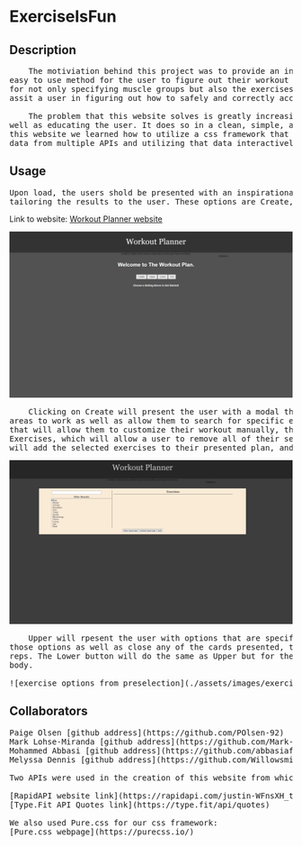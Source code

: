 # ExerciseIsFun

## Description

<pre>
    The motiviation behind this project was to provide an interactive workout website that would allow an 
easy to use method for the user to figure out their workout for a particular day. It is intended to allow 
for not only specifying muscle groups but also the exercises that work those groups and utilize videos to 
assit a user in figuring out how to safely and correctly accomplish the exercise. 

    The problem that this website solves is greatly increasing the efficiency of deciding on a workout as 
well as educating the user. It does so in a clean, simple, and motivating manner. In the process of creating 
this website we learned how to utilize a css framework that we were not practiced in coupled with importing 
data from multiple APIs and utilizing that data interactively within our website.
</pre>

## Usage

<pre>
Upon load, the users shold be presented with an inspirational quote and four buttons which give options in 
tailoring the results to the user. These options are Create, Upper, Lower, and Full. 
</pre>

Link to website:
[Workout Planner website](https://willowsmith.github.io/ExerciseIsFun/)

![inital website](./assets/images/exerciseProject1.PNG)

<pre>
    Clicking on Create will present the user with a modal that will allow the user to select a finer subset of 
areas to work as well as allow them to search for specific exercises. This will present the user with options 
that will allow them to customize their workout manually, this modal has 3 buttons as well, these being Clear 
Exercises, which will allow a user to remove all of their selections and start again, Submit Exercises, which 
will add the selected exercises to their presented plan, and Exit which will simply close the modal. 
</pre>

![modal example](./assets/images/exerciseProject2.PNG)
<pre>
    Upper will rpesent the user with options that are specific to the upper body and allow them to select from 
those options as well as close any of the cards presented, they are also able to alter the suggested sets and 
reps. The Lower button will do the same as Upper but for the lower body, and Full presents options for the full 
body.

![exercise options from preselection](./assets/images/exerciseProject3.PNG)
</pre>

## Collaborators
<pre>
Paige Olsen [github address](https://github.com/POlsen-92)
Mark Lohse-Miranda [github address](https://github.com/Mark-LohseMiranda)
Mohammed Abbasi [github address](https://github.com/abbasiafnan9)
Melyssa Dennis [github address](https://github.com/Willowsmith)

Two APIs were used in the creation of this website from which exercise data and inspirational quotes were pulled.

[RapidAPI website link](https://rapidapi.com/justin-WFnsXH_t6/api/exercisedb/details)
[Type.Fit API Quotes link](https://type.fit/api/quotes)

We also used Pure.css for our css framework:
[Pure.css webpage](https://purecss.io/)
</pre>